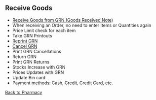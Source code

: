 ## Receive Goods

* [Receive Goods from GRN (Goods Received Note)](https://github.com/hmislk/hmis/wiki/Pharmacy-goods-received-process)
* When receiving an Order, no need to enter Items or Quantities again
* Price Limit check for each item
* Take GRN Printouts
* [Reprint GRN](https://github.com/hmislk/hmis/wiki/Reprint-GRN)
* [Cancel GRN](https://github.com/hmislk/hmis/wiki/Cancel-GRN)
* Print GRN Cancellations
* Return GRN
* Print GRN Returns
* Stocks Increase with GRN
* Prices Updates with GRN
* Update Bin card
* Payment methods: Cash, Credit, Credit Card, etc.

[Back to Pharmacy](https://github.com/hmislk/hmis/wiki/Pharmacy)